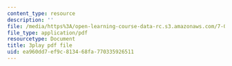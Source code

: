 ```yaml
---
content_type: resource
description: ''
file: /media/https%3A/open-learning-course-data-rc.s3.amazonaws.com/7-014-introductory-biology-spring-2005/ea960dd7ef9c813468fa770335926511_EO9SMD6fIsI.pdf
file_type: application/pdf
resourcetype: Document
title: 3play pdf file
uid: ea960dd7-ef9c-8134-68fa-770335926511
---
```

